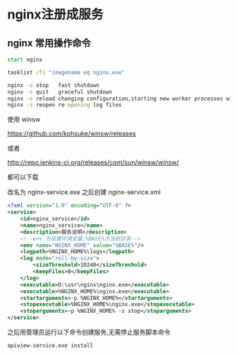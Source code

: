 # nginx注册成服务


## nginx 常用操作命令
```bat
start nginx

tasklist /fi "imagename eq nginx.exe"

nginx -s stop	fast shutdown
nginx -s quit	graceful shutdown
nginx -s reload	changing configuration,starting new worker processes with a new configuration,graceful shutdown of old worker processes
nginx -s reopen	re-opening log files
```


使用 winsw

https://github.com/kohsuke/winsw/releases

或者

http://repo.jenkins-ci.org/releases/com/sun/winsw/winsw/

都可以下载

改名为 nginx-service.exe 之后创建 nginx-service.xml

```Xml
<?xml version="1.0" encoding="UTF-8" ?>
<service>
    <id>nginx_service</id>
    <name>nginx_service</name>
    <description>服务说明</description>
	<!--env 为设置环境变量,%BASE%为当前目录-->
    <env name="NGINX_HOME" value="%BASE%"/>
    <logpath>%NGINX_HOME%\logs</logpath>
    <log mode="roll-by-size">
        <sizeThreshold>10240</sizeThreshold>
        <keepFiles>8</keepFiles>
    </log>
    <executable>D:\usr\nginx\nginx.exe</executable>
	<executable>%NGINX_HOME%\nginx.exe</executable>
	<startarguments>-p %NGINX_HOME%</startarguments>
	<stopexecutable>%NGINX_HOME%\nginx.exe</stopexecutable>
	<stoparguments>-p %NGINX_HOME% -s stop</stoparguments>
</service>
```

之后用管理员运行以下命令创建服务,无需停止服务脚本命令
```bat
apiview-service.exe install
```
